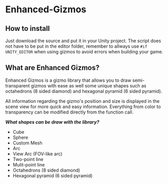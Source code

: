 # Enhanced-Gizmos

## How to install
Just download the source and put it in your Unity project. The script does not have to be put in the editor folder, remember to allways use ```#if UNITY_EDITOR``` when using gizmos to avoid errors when building your game.

## What are Enhanced Gizmos?
Enhanced Gizmos is a gizmo library that allows you to draw semi-transparent gizmos with ease as well some unique shapes such as octahedrons (8 sided diamond) and hexagonal pyramid (6 sided pyramid).

All information regarding the gizmo's position and size is displayed in the scene view for more quick and easy information. Everything from color to transparency can be modified directly from the function call.

***What shapes can be draw with the library?***
- Cube
- Sphere
- Custom Mesh
- Arc
- View Arc (FOV-like arc)
- Two-point line
- Mulit-point line
- Octahedrons (8 sided diamond)
- Hexagonal pyramid (6 sided pyramid)

